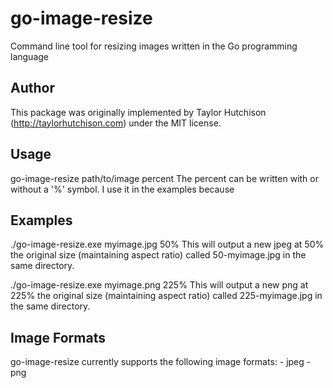 # go-image-resize
Command line tool for resizing images written in the Go programming language

## Author
This package was originally implemented by Taylor Hutchison (http://taylorhutchison.com) under the MIT license. 

## Usage
go-image-resize path/to/image percent
	The percent can be written with or without a '%' symbol. I use it in the examples because

## Examples
./go-image-resize.exe myimage.jpg 50%
	This will output a new jpeg at 50% the original size (maintaining aspect ratio) called 50-myimage.jpg in the same directory.
	
./go-image-resize.exe myimage.png 225%
	This will output a new png at 225% the original size (maintaining aspect ratio) called 225-myimage.jpg in the same directory.

## Image Formats
go-image-resize currently supports the following image formats:
	- jpeg
	- png